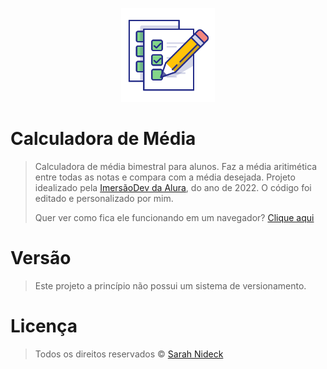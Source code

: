 <p align="center">
  <img src="./IMG/logotipo.png" width="150px"/>
</p> 

 # Calculadora de Média
  
> Calculadora de média bimestral para alunos. Faz a média aritimética entre todas as notas e compara com a média desejada. Projeto idealizado pela [ImersãoDev da Alura](https://imersao.dev/), do ano de 2022. O código foi editado e personalizado por mim. 
>
>Quer ver como fica ele funcionando em um navegador? [Clique aqui](https://sncalculadoramedia.netlify.app/)
>

# Versão
> Este projeto a princípio não possui um sistema de versionamento. 

# Licença
> Todos os direitos reservados © [Sarah Nideck](https://github.com/sarahnideck)
